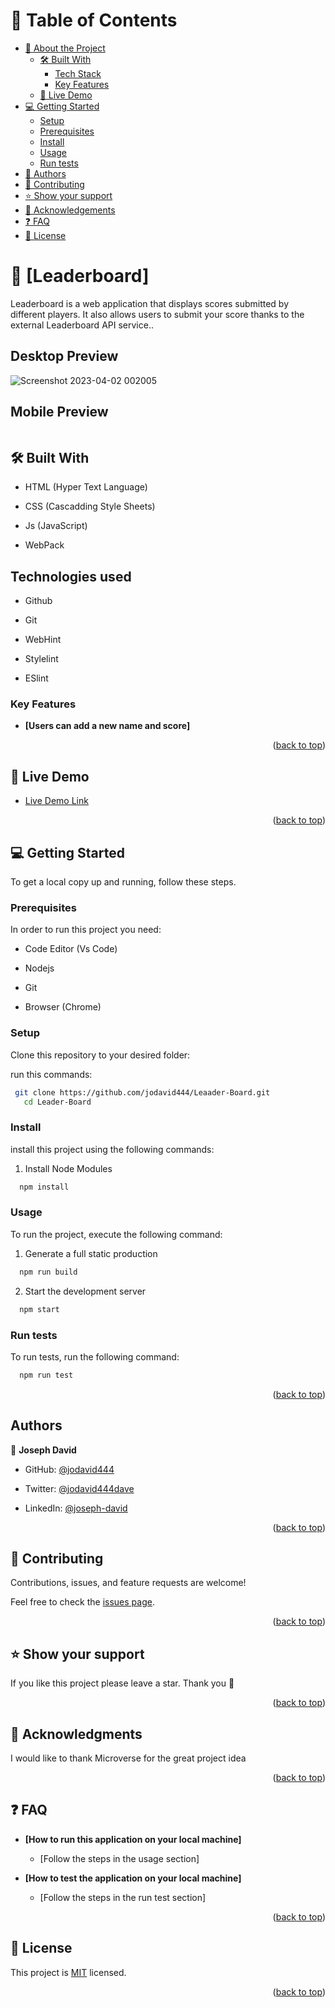 # 📗 Table of Contents

- [📖 About the Project](#about-project)
  - [🛠 Built With](#built-with)
    - [Tech Stack](#tech-stack)
    - [Key Features](#key-features)
  - [🚀 Live Demo](#live-demo)
- [💻 Getting Started](#getting-started)
  - [Setup](#setup)
  - [Prerequisites](#prerequisites)
  - [Install](#install)
  - [Usage](#usage)
  - [Run tests](#run-tests)
- [👥 Authors](#authors)
- [🤝 Contributing](#contributing)
- [⭐️ Show your support](#support)
- [🙏 Acknowledgements](#acknowledgements)
- [❓ FAQ](#faq)
- [📝 License](#license)


# 📖 [Leaderboard] <a name="about-project"></a>

Leaderboard is a web application that displays scores submitted by different players. It also allows users to submit your score thanks to the external Leaderboard API service..

## Desktop Preview
![Screenshot 2023-04-02 002005](https://user-images.githubusercontent.com/100206273/229324479-955d95d5-6c97-404a-8245-7d9ab0dcd309.png)

## Mobile Preview
<img src="./assets/images/leader-board-mobile.png" alt="">

## 🛠 Built With <a name="built-with"></a>

- HTML (Hyper Text Language)

- CSS (Cascadding Style Sheets)

- Js (JavaScript)

- WebPack

## Technologies used

- Github

- Git

- WebHint

- Stylelint

- ESlint

### Key Features <a name="key-features"></a>

- **[Users can add a new name and score]**


<p align="right">(<a href="#readme-top">back to top</a>)</p>

## 🚀 Live Demo <a name="live-demo"></a>

- [Live Demo Link](https://jodavid444.github.io/Leader-Board/)

<p align="right">(<a href="#readme-top">back to top</a>)</p>

## 💻 Getting Started <a name="getting-started"></a>

To get a local copy up and running, follow these steps.

### Prerequisites

In order to run this project you need:

- Code Editor (Vs Code)

- Nodejs

- Git

- Browser (Chrome)

### Setup

Clone this repository to your desired folder:

run this commands:

```sh
 git clone https://github.com/jodavid444/Leaader-Board.git
   cd Leader-Board
```

### Install

install this project using the following commands:

1. Install Node Modules

```sh
  npm install
```

### Usage

To run the project, execute the following command:

1. Generate a full static production

```sh
  npm run build
```
2. Start the development server

```sh
  npm start
```

### Run tests

To run tests, run the following command:

```sh
  npm run test
```
<p align="right">(<a href="#readme-top">back to top</a>)</p>

## Authors <a name="authors"></a>

👤 **Joseph David**

- GitHub: [@jodavid444](https://github.com/jodavid444)

- Twitter: [@jodavid444dave](https://twitter.com/jodavid444dave)

- LinkedIn: [@joseph-david](https://www.linkedin.com/in/joseph-david-/)


<p align="right">(<a href="#readme-top">back to top</a>)</p>

## 🤝 Contributing <a name="contributing"></a>

Contributions, issues, and feature requests are welcome!

Feel free to check the [issues page](../../issues/).

<p align="right">(<a href="#readme-top">back to top</a>)</p>

## ⭐️ Show your support <a name="support"></a>

If you like this project please leave a star. Thank you 🙏

<p align="right">(<a href="#readme-top">back to top</a>)</p>

## 🙏 Acknowledgments <a name="acknowledgements"></a>

I would like to thank Microverse for the great project idea

<p align="right">(<a href="#readme-top">back to top</a>)</p>

## ❓ FAQ <a name="faq"></a>

- **[How to run this application on your local machine]**

  - [Follow the steps in the usage section]

- **[How to test the application on your local machine]**

  - [Follow the steps in the run test section]

<p align="right">(<a href="#readme-top">back to top</a>)</p>

## 📝 License <a name="license"></a>

This project is [MIT](./LICENSE) licensed.

<p align="right">(<a href="#readme-top">back to top</a>)</p>
